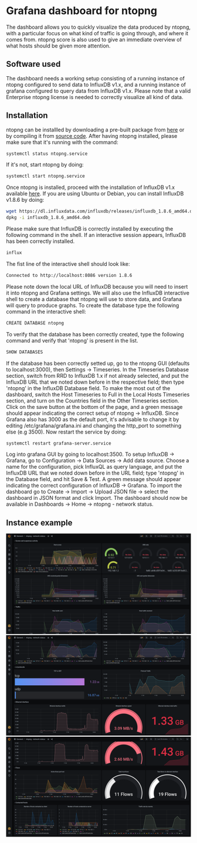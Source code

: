 # Grafana dashboard for ntopng

The dashboard allows you to quickly visualize the data produced by ntopng, with a particular focus on what kind of traffic is going through, and where it comes from. ntopng score is also used to give an immediate overview of what hosts should be given more attention.

## Software used

The dashboard needs a working setup consisting of a running instance of ntopng configured to send data to InfluxDB v1.x, and a running instance of grafana configured to query data from InfluxDB v1.x. Please note that a valid Enterprise ntopng license is needed to correctly visualize all kind of data.

## Installation

ntopng can be installled by downloading a pre-built package from [here](https://packages.ntop.org) or by compiling it from [source code](https://github.com/ntop/ntopng). After having ntopng installed, please make sure that it's running with the command:
```bash
systemctl status ntopng.service
```
If it's not, start ntopng by doing:
```bash
systemctl start ntopng.service
```
Once ntopng is installed, proceed with the installation of InfluxDB v1.x available [here](https://portal.influxdata.com/downloads/). If you are using Ubuntu or Debian, you can install InfluxDB v1.8.6 by doing:
```bash
wget https://dl.influxdata.com/influxdb/releases/influxdb_1.8.6_amd64.deb
dpkg -i influxdb_1.8.6_amd64.deb
```
Please make sure that InfluxDB is correctly installed by executing the following command in the shell. If an interactive session appears, InfluxDB has been correctly installed.
```bash
influx
```
The fist line of the interactive shell should look like:
```bash
Connected to http://localhost:8086 version 1.8.6
```
Please note down the local URL of InfluxDB because you will need to insert it into ntopng and Grafana settings.
We will also use the InfluxDB interactive shell to create a database that ntopng will use to store data, and Grafana will query to produce graphs.
To create the database type the following command in the interactive shell:
```bash
CREATE DATABASE ntopng
```
To verify that the database has been correctly created, type the following command and verify that 'ntopng' is present in the list.
```bash
SHOW DATABASES
```
If the database has been correctly setted up, go to the ntopng GUI (defaults to localhost:3000), then Settings -> Timeseries. In the Timeseries Database section, switch from RRD to InfluxDB 1.x if not already selected, and put the InfluxDB URL that we noted down before in the respective field; then type 'ntopng' in the InfluxDB Database field.
To make the most out of the dashboard, switch the Host Timeseries to Full in the Local Hosts Timeseries section, and turn on the Countries field in the Other Timeseries section. Click on the save button at the bottom of the page, and a green message should appear indicating the correct setup of ntopng -> InfluxDB. 
Since Grafana also has 3000 as the default port, it's advisable to change it by editing /etc/grafana/grafana.ini and changing the http_port to something else (e.g 3500). Now restart the service by doing:
```bash
systemctl restart grafana-server.service
```
Log into grafana GUI by going to localhost:3500. To setup InfluxDB -> Grafana, go to Configuration -> Data Sources -> Add data source. Choose a name for the configuration, pick InfluxQL as query language, and put the InfluxDB URL that we noted down before in the URL field; type 'ntopng' in the Database field, and hit Save & Test. A green message should appear indicating the correct configuration of InfluxDB -> Grafana.
To import the dashboard go to Create -> Import -> Upload JSON file -> select the dashboard in JSON format and click Import. The dashboard should now be available in Dashboards -> Home -> ntopng - network status.

## Instance example

![1](https://github.com/lucaderi/sgr/blob/master/2021/Coltelli/demo_images/1.png?raw=true "1")
![2](https://github.com/lucaderi/sgr/blob/master/2021/Coltelli/demo_images/2.png?raw=true "2")
![3](https://github.com/lucaderi/sgr/blob/master/2021/Coltelli/demo_images/3.png?raw=true "3")
